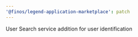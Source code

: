 ```yaml
---
'@finos/legend-application-marketplace': patch
---
```


User Search service addition for user identification